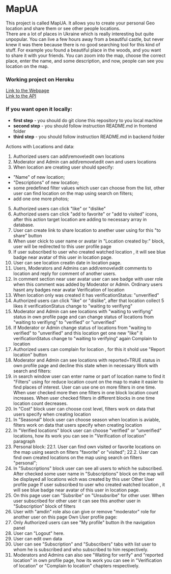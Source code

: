 # MapUA

This project is called MapUA.
It allows you to create your personal Geo location and share them or see other people locations.  
There are a lot of places in Ukraine which is really interesting but quite unpopular. You can live a few hours away from a beautiful castle, but never knew it was there because there is no good searching tool for this kind of stuff.
For example you found a beautiful place in the woods, and you want to share it with your friends. You can zoom into the map, choose the correct place, enter the name, and some description, and now, people can see you location on the map.

### Working project on Heroku

[Link to the Webpage](https://map-ua.herokuapp.com/)  
[Link to the API](https://map-ua.herokuapp.com/api-docs/)

### If you want open it locally:

- **first step** - you should do git clone this repository to you local machine
- **second step** - you should follow instruction README.md in frontend folder
- **third step** - you should follow instruction README.md in backend folder

Actions with Locations and data:

1. Authorized users can add\remove\edit own locations
2. Moderator and Admin can add\remove\edit own and users locations
3. When location are creating user should specify:

- "Name" of new location;
- "Descriptions" of new location;
- some predefined filter values which user can choose from the list, other user can find location on the map using search on filters;
- add one one more photos;

5. Authorized users can click "like" or "dislike"
6. Authorized users can click "add to favorite" or "add to visited" icons, after this action target location are adding to necessary array in database.
7. User can create link to share location to anether user using for this "to share" button
8. When user ckick to user name or avatar in "Location created by:" block, user will be redirected to this user profile page
9. If user subscribed to user who created watched location , it will see blue badge near avatar of this user in location page.
10. User can see location creatin date in location page.
11. Users, Moderators and Admins can add\remove\edit comments to location and reply for comment of another users.
12. In comment section near user avatar user can see badge with user role when this comment was added by Moderator or Admin. Ordinary users hasnt any badges near avatar
    Verification of location
13. When location only was created it has verificationStatus: "unverified"
14. Authorized users can click "like" or "dislike", after that location collect 5 likes it verificationStatus change to "waiting to verifiyng"
15. Moderator and Admin can see locations with "waiting to verifiyng" status in own profile page and can change status of locations from "waiting to verifiyng" to "verified" or "unverified"
16. If Moderator or Admin change status of locations from "waiting to verified" to "unverified" and this location get one new "like" it verificationStatus change to "waiting to verifying" again
    Complain to location
17. Authorized users can complain for location , for this it shold use "Report location" button
18. Moderator and Admin can see locations with reported=TRUE status in own profile page and decline this state when in necessary
    Work with search and filters:
19. in search window user can enter name or part of location name to find it
    "Filters" using for reduce location count on the map to make it easier to find places of interest. User can use one on more filters in one time. When user checked more then one filters in one block location count increases. When user checked filters in different blocks in one time location count decreases.
20. In "Cost" block user can choose cost level, filters work on data that users specify when creating location
21. In "Seasonal" block user can choose season when location is aviable, filters work on data that users specify when creating location
22. In "Verified locations" block user can choose "verified" or "unverified" locations, how its work you can see in "Verification of location" paragraph
23. Personal block:
    22.1. User can find own visited or favorite locations on the map using search on filters "favorite" or "visited";
    22.2. User can find own created locations on the map using search on filters "personal";
24. In "Subscriptions" block user can see all users to which he subscribed. After checked some user name in "Subscriptions" block on the map will be displayed all locations wich was created by this user
    Other User profile page
    If user subscribed to user who created watched location , it will see blue badge near avatar of this user in location page.
25. On this page user can "Subsribe" on "Unsubsribe" for other user. When user subscribed for other user it can see this another user in "Subscription" block of filters
26. User with "amdin" role also can give or remove "moderator" role for another user on this page
    Own User profile page:
27. Only Authorized users can see "My profile" button ih the navigation panel
28. User can "Logout" here.
29. User can edit own data
30. User can see "Subscription" and "Subscribers" tabs with list user to whom he is subscribed and who subscribed to him respectively.
31. Moderators and Admins can also see "Waiting for verify" and "reported location" in own profile page, how its work you can see in "Verification of location" or "Complain to location" chapters respectively.
